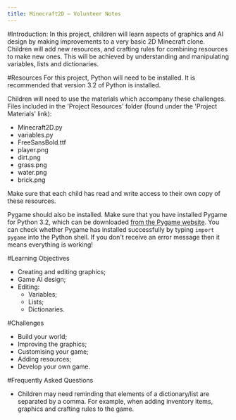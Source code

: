 ```yaml
---
title: Minecraft2D — Volunteer Notes
---
```


#Introduction:
In this project, children will learn aspects of graphics and AI design by making improvements to a very basic 2D Minecraft clone. Children will add new resources, and crafting rules for combining resources to make new ones. This will be achieved by understanding and manipulating variables, lists and dictionaries.

#Resources
For this project, Python will need to be installed. It is recommended that version 3.2 of Python is installed.

Children will need to use the materials which accompany these challenges. Files included in the 'Project Resources' folder (found under the 'Project Materials' link):

+ Minecraft2D.py
+ variables.py
+ FreeSansBold.ttf
+ player.png
+ dirt.png
+ grass.png
+ water.png
+ brick.png

Make sure that each child has read and write access to their own copy of these resources.

Pygame should also be installed. Make sure that you have installed Pygame for Python 3.2, which can be downloaded <a href="http://www.pygame.org/download.shtml">from the Pygame website</a>. You can check whether Pygame has installed successfully by typing `import pygame` into the Python shell. If you don't receive an error message then it means everything is working!

#Learning Objectives
+ Creating and editing graphics;
+ Game AI design;
+ Editing:
	+ Variables;
	+ Lists;
	+ Dictionaries.

#Challenges
+ Build your world;
+ Improving the graphics;
+ Customising your game;
+ Adding resources;
+ Develop your own game.


#Frequently Asked Questions
+ Children may need reminding that elements of a dictionary/list are separated by a comma. For example, when adding inventory items, graphics and crafting rules to the game.


